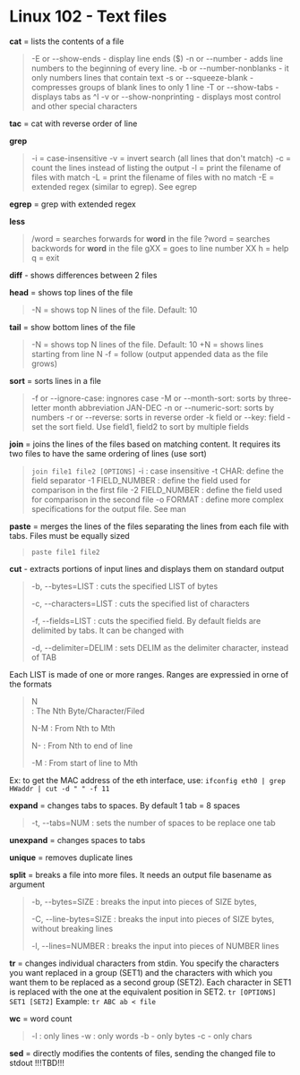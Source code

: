 # Linux 102 - Text files
**cat** = lists the contents of a file
> -E or --show-ends - display line ends ($)
> -n or --number - adds line numbers to the beginning of every line.
> -b or --number-nonblanks - it only numbers lines that contain text
> -s or --squeeze-blank - compresses groups of blank lines to only 1 line
> -T or --show-tabs - displays tabs as ^I
> -v or --show-nonprinting - displays most control and other special characters

**tac** =  cat with reverse order of line

**grep**
> -i = case-insensitive
> -v  = invert search (all lines that don't match)
> -c = count the lines instead of listing the output
> -l  = print the filename of files with match
> -L  = print the filename of files with no match
> -E = extended regex (similar to egrep). See egrep

**egrep** = grep with extended regex

**less**

> /word = searches forwards for __word__ in the file 
> ?word = searches backwords for __word__ in the file
> gXX = goes to line number XX 
> h = help 
> q = exit

**diff** - shows differences between 2 files

**head** = shows top lines of the file
> -N = shows top N lines of the file. Default: 10

**tail** = show bottom lines of the file
> -N = shows top N lines of the file. Default: 10
> +N = shows lines starting from line N
> -f = follow (output appended data as the file grows)

**sort** = sorts lines in a file
> -f or --ignore-case: ingnores case
> -M or --month-sort: sorts by three-letter month abbreviation JAN-DEC
> -n or --numeric-sort: sorts by numbers
> -r or --reverse: sorts in reverse order
> -k field or --key: field - set the sort field. Use field1, field2 to sort by multiple fields

**join** = joins the lines of the files based on matching content. It requires its two files to have the same ordering of lines (use sort)
> `join file1 file2 [OPTIONS]`
> 	-i : case insensitive
> -t CHAR: define the field separator 
> -1 FIELD_NUMBER : define the field used for comparison in the first file
> -2 FIELD_NUMBER : define the field used for comparison in the second file
> -o FORMAT : define more complex specifications for the output file. See man

**paste** = merges the lines of the files separating the lines from each file with tabs. Files must be equally sized
> `paste file1 file2` 

**cut** - extracts portions of input lines and displays them on standard output
> -b, --bytes=LIST
> : cuts the specified LIST of bytes
> 
> -c, --characters=LIST
> : cuts the specified list of characters
> 
> -f, --fields=LIST
> : cuts the specified field. By default fields are delimited by tabs. It can be changed with
> 
> -d, --delimiter=DELIM
> : sets DELIM as the delimiter character, instead of TAB
> 

Each LIST is made of one or more ranges. Ranges are expressied in orne of the formats
> N  
> : The Nth Byte/Character/Filed
> 
> N-M 
> : From Nth to Mth
> 
> N- 
> : From Nth to end of line
> 
> -M 
> : From start of line to Mth


Ex: to get the MAC address of the eth interface, use:
`ifconfig eth0 | grep HWaddr | cut -d " " -f 11`


**expand** = changes tabs to spaces. By default 1 tab = 8 spaces
> -t, --tabs=NUM
> : sets the number of spaces to be replace one tab

**unexpand** = changes spaces to tabs

**unique** = removes duplicate lines

**split** = breaks a file into more files. It needs an output file basename as argument
> -b, --bytes=SIZE
> : breaks the input into pieces of SIZE bytes,
> 
> -C, --line-bytes=SIZE
> : breaks the input into pieces of SIZE bytes, without breaking lines
>
>-l, --lines=NUMBER
>: breaks the input into pieces of NUMBER lines

**tr** = changes individual characters from stdin. You specify the characters you want replaced in a group (SET1) and the characters with which you want them to be replaced as a second group (SET2). Each character in SET1 is replaced with the one at the equivalent position in SET2. 
`tr [OPTIONS] SET1 [SET2]`
Example: `tr ABC ab < file`

**wc** = word count
> -l : only lines
> -w : only words
> -b - only bytes
> -c - only chars

**sed** = directly modifies the contents of files, sending the changed file to stdout
!!!TBD!!!



<!--stackedit_data:
eyJoaXN0b3J5IjpbLTEwNDkzNzUzNDIsMTI0NDU2Njk0NF19
-->
